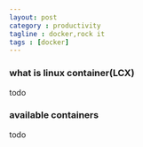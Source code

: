 ```yaml
---
layout: post
category : productivity
tagline : docker,rock it
tags : [docker]
---
```


### what is linux container(LCX)
todo

### available containers
todo




